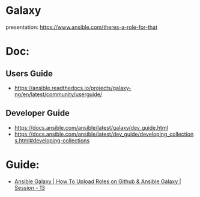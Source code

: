 # Galaxy
presentation: https://www.ansible.com/theres-a-role-for-that

# Doc:
## Users Guide
- https://ansible.readthedocs.io/projects/galaxy-ng/en/latest/community/userguide/

## Developer Guide
- https://docs.ansible.com/ansible/latest/galaxy/dev_guide.html
- https://docs.ansible.com/ansible/latest/dev_guide/developing_collections.html#developing-collections

# Guide:
- [Ansible Galaxy | How To Upload Roles on Github & Ansible Galaxy | Session - 13](https://youtu.be/WaPIUhcwoPU)

